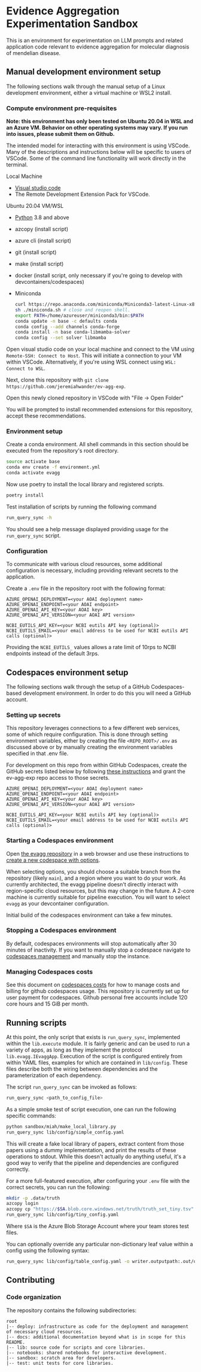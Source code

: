 # Evidence Aggregation Experimentation Sandbox

This is an environment for experimentation on LLM prompts and related application code relevant to evidence aggregation for molecular diagnosis of mendelian disease.

## Manual development environment setup

The following sections walk through the manual setup of a Linux development environment, either a virtual machine or WSL2 install.

### Compute environment pre-requisites

**Note: this environment has only been tested on Ubuntu 20.04 in WSL and an Azure VM. Behavior on other operating systems may vary. If you run into issues, please submit them on Github.**

The intended model for interacting with this environment is using VSCode. Many of the descriptions and instructions below will be specific to users of VSCode. Some of the command line functionality will work directly in the terminal.

Local Machine

- [Visual studio code](https://code.visualstudio.com/download)
- The Remote Development Extension Pack for VSCode.

Ubuntu 20.04 VM/WSL

- [Python](https://www.python.org/downloads/) 3.8 and above
- azcopy (install script)
- azure cli (install script)
- git (install script)
- make (install script)
- docker (install script, only necessary if you're going to develop with devcontainers/codespaces)
- Miniconda

    ```bash
    curl https://repo.anaconda.com/miniconda/Miniconda3-latest-Linux-x86_64.sh > miniconda.sh
    sh ./miniconda.sh # close and reopen shell.
    export PATH=/home/azureuser/miniconda3/bin:$PATH
    conda update -n base -c defaults conda
    conda config --add channels conda-forge
    conda install -n base conda-libmamba-solver
    conda config --set solver libmamba
    ```

Open visual studio code on your local machine and connect to the VM using `Remote-SSH: Connect to Host`. This will initiate a connection to your VM within VSCode. Alternatively, if you're using WSL connect using `WSL: Connect to WSL`.

Next, clone this repository with `git clone https://github.com/jeremiahwander/ev-agg-exp`.

Open this newly cloned repository in VSCode with "File -> Open Folder"

You will be prompted to install recommended extensions for this repository, accept these recommendations.

### Environment setup

Create a conda environment. All shell commands in this section should be executed from the repository's root directory.

```bash
source activate base
conda env create -f environment.yml
conda activate evagg
```

Now use poetry to install the local library and registered scripts.

```bash
poetry install
```

Test installation of scripts by running the following command

```bash
run_query_sync -h
```

You should see a help message displayed providing usage for the `run_query_sync` script.

### Configuration

To communicate with various cloud resources, some additional configuration is necessary, including providing relevant
secrets to the application.

Create a `.env` file in the repository root with the following format:

```text
AZURE_OPENAI_DEPLOYMENT=<your AOAI deployment name>
AZURE_OPENAI_ENDPOINT=<your AOAI endpoint>
AZURE_OPENAI_API_KEY=<your AOAI key>
AZURE_OPENAI_API_VERSION=<your AOAI API version>

NCBI_EUTILS_API_KEY=<your NCBI eutils API key (optional)>
NCBI_EUTILS_EMAIL=<your email address to be used for NCBI eutils API calls (optional)>
```

Providing the `NCBI_EUTILS_` values allows a rate limit of 10rps to NCBI endpoints instead of the default 3rps.

## Codespaces environment setup

The following sections walk through the setup of a GitHub Codespaces-based development environment. In order to do this
you will need a GitHub account.

### Setting up secrets

This repository leverages connections to a few different web services, some of which require configuration. This is done
through setting environment variables, either by creating the file `<REPO_ROOT>/.env` as discussed above or by manually
creating the environment variables specified in that .env file.

For development on this repo from within GitHub Codespaces, create the GitHub secrets listed below by following
[these instructions](https://docs.github.com/en/codespaces/managing-your-codespaces/managing-secrets-for-your-codespaces)
and grant the ev-agg-exp repo access to those secrets.

```text
AZURE_OPENAI_DEPLOYMENT=<your AOAI deployment name>
AZURE_OPENAI_ENDPOINT=<your AOAI endpoint>
AZURE_OPENAI_API_KEY=<your AOAI key>
AZURE_OPENAI_API_VERSION=<your AOAI API version>

NCBI_EUTILS_API_KEY=<your NCBI eutils API key (optional)>
NCBI_EUTILS_EMAIL=<your email address to be used for NCBI eutils API calls (optional)>
```

### Starting a Codespaces environment

Open [the evagg repository](https://github.com/jeremiahwander/ev-agg-exp) in a web browser and use these instructions to
[create a new codespace with options](https://docs.github.com/en/codespaces/developing-in-a-codespace/creating-a-codespace-for-a-repository).

When selecting options, you should choose a suitable branch from the repository (likely `main`), and a region where you
want to do your work. As currently architected, the evagg pipeline doesn't directly interact with region-specific cloud
resources, but this may change in the future. A 2-core machine is currently suitable for pipeline execution. You will want
to select `evagg` as your devcontainer configuration.

Initial build of the codespaces environment can take a few minutes.

### Stopping a Codespaces environment

By default, codespaces environments will stop automatically after 30 minutes of inactivity. If you want to manually stop
a codespace navigate to [codespaces management](https://github.com/codespaces) and manually stop the instance.

### Managing Codespaces costs

See this document on [codespaces costs](https://docs.github.com/en/billing/managing-billing-for-github-codespaces/about-billing-for-github-codespaces)
for how to manage costs and billing for github codespaces usage. This repository is currently set up for user payment for
codespaces. Github personal free accounts include 120 core hours and 15 GiB per month.

## Running scripts

At this point, the only script that exists is `run_query_sync`, implemented within the `lib.execute` module. It is fairly
generic and can be used to run a variety of apps, as long as they implement the protocol `lib.evagg.IEvaggApp`. Execution
of the script is configured entirely from within YAML files, examples for which are contained in `lib/config`. These files
describe both the wiring between dependencies and the parameterization of each dependency.

The script `run_query_sync` can be invoked as follows:

```bash
run_query_sync <path_to_config_file>
```

As a simple smoke test of script execution, one can run the following specific commands:

```bash
python sandbox/miah/make_local_library.py
run_query_sync lib/config/simple_config.yaml
```

This will create a fake local library of papers, extract content from those papers using a dummy implementation, and
print the results of these operations to stdout. While this doesn't actually do anything useful, it's a good way to
verify that the pipeline and dependencies are configured correctly.

For a more full-featured execution, after configuring your `.env` file with the correct secrets, you can run the
following:

```bash
mkdir -p .data/truth
azcopy login
azcopy cp "https://$SA.blob.core.windows.net/truth/truth_set_tiny.tsv" .data/truth/truth_set_tiny.tsv
run_query_sync lib/config/tiny_config.yaml
```

Where `$SA` is the Azure Blob Storage Account where your team stores test files.

You can optionally override any particular non-dictionary leaf value within a config using the following syntax:

```bash
run_query_sync lib/config/table_config.yaml -o writer.outputpath:.out/override.tsv -o log.log_level:DEBUG
```

## Contributing

### Code organization

The repository contains the following subdirectories:

```text
root
|-- deploy: infrastructure as code for the deployment and management of necessary cloud resources.
|-- docs: additional documentation beyond what is in scope for this README.
|-- lib: source code for scripts and core libraries.
|-- notebooks: shared notebooks for interactive development.
|-- sandbox: scratch area for developers.
|-- test: unit tests for core libraries.
```
